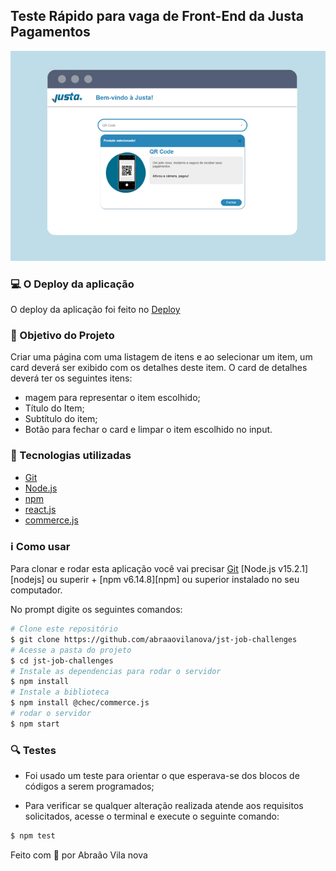 ## Teste Rápido para vaga de Front-End da Justa Pagamentos
![image info](./img/banner.png)

### :computer: O Deploy da aplicação
O deploy da aplicação foi feito no 
[Deploy](https://desafio-justa.herokuapp.com/)

### :file_folder: Objetivo do Projeto
Criar uma página com uma listagem de itens e ao selecionar um item, um card deverá ser exibido com os detalhes deste item. O card de detalhes deverá ter os seguintes itens:
- magem para representar o item escolhido;
- Título do Item;
- Subtítulo do item;
- Botão para fechar o card e limpar o item escolhido no input.

### :telescope: Tecnologias utilizadas

- [Git](https://git-scm.com/)
- [Node.js](https://nodejs.org/en/)
- [npm](https://www.npmjs.com/)
- [react.js](https://pt-br.reactjs.org/)
- [commerce.js](https://commercejs.com/)

### :information_source: Como usar
Para clonar e rodar esta aplicação você vai precisar [Git](https://git-scm.com)
 [Node.js v15.2.1][nodejs] ou superir + [npm v6.14.8][npm] ou superior instalado no seu computador.

No prompt digite os seguintes comandos:

```bash
# Clone este repositório
$ git clone https://github.com/abraaovilanova/jst-job-challenges
# Acesse a pasta do projeto
$ cd jst-job-challenges
# Instale as dependencias para rodar o servidor
$ npm install
# Instale a biblioteca
$ npm install @chec/commerce.js
# rodar o servidor
$ npm start
```
### :mag: Testes
- Foi usado um teste para orientar o que esperava-se dos blocos de códigos a serem programados;

- Para verificar se qualquer alteração realizada atende aos requisitos solicitados, acesse o terminal e execute o seguinte comando:

```bash
$ npm test
```

Feito com :gift_heart: por Abraão Vila nova
